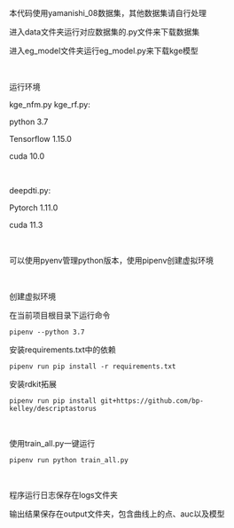 本代码使用yamanishi_08数据集，其他数据集请自行处理

进入data文件夹运行对应数据集的.py文件来下载数据集

进入eg_model文件夹运行eg_model.py来下载kge模型

<br/>

运行环境

kge_nfm.py kge_rf.py:

python 3.7

Tensorflow 1.15.0

cuda 10.0

<br/>

deepdti.py:

Pytorch 1.11.0

cuda 11.3

<br/>

可以使用pyenv管理python版本，使用pipenv创建虚拟环境

<br/>

创建虚拟环境

在当前项目根目录下运行命令

```
pipenv --python 3.7
```

安装requirements.txt中的依赖
```
pipenv run pip install -r requirements.txt
```

安装rdkit拓展
```
pipenv run pip install git+https://github.com/bp-kelley/descriptastorus
```
<br/>

使用train_all.py一键运行
```
pipenv run python train_all.py
```

<br/>

程序运行日志保存在logs文件夹

输出结果保存在output文件夹，包含曲线上的点、auc以及模型

